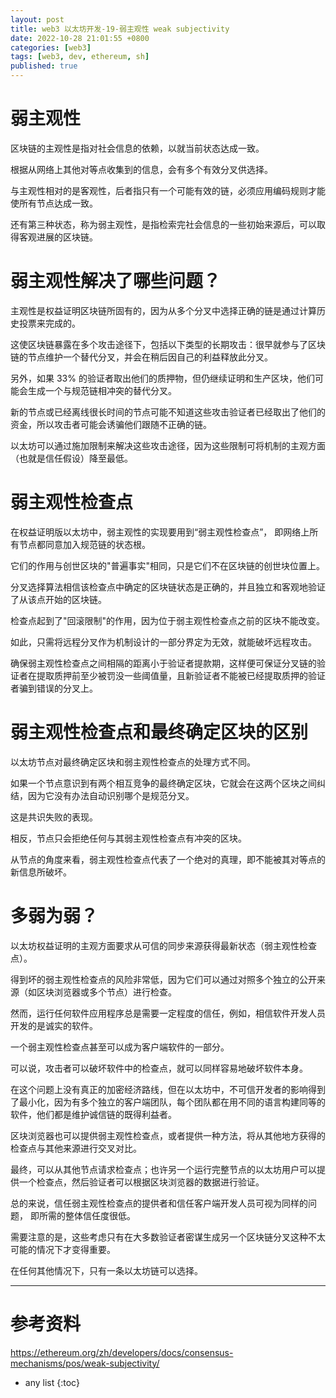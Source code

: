 ```yaml
---
layout: post
title: web3 以太坊开发-19-弱主观性 weak subjectivity
date: 2022-10-28 21:01:55 +0800
categories: [web3]
tags: [web3, dev, ethereum, sh]
published: true
---
```


# 弱主观性

区块链的主观性是指对社会信息的依赖，以就当前状态达成一致。 

根据从网络上其他对等点收集到的信息，会有多个有效分叉供选择。 

与主观性相对的是客观性，后者指只有一个可能有效的链，必须应用编码规则才能使所有节点达成一致。 

还有第三种状态，称为弱主观性，是指检索完社会信息的一些初始来源后，可以取得客观进展的区块链。

# 弱主观性解决了哪些问题？

主观性是权益证明区块链所固有的，因为从多个分叉中选择正确的链是通过计算历史投票来完成的。 

这使区块链暴露在多个攻击途径下，包括以下类型的长期攻击：很早就参与了区块链的节点维护一个替代分叉，并会在稍后因自己的利益释放此分叉。 

另外，如果 33% 的验证者取出他们的质押物，但仍继续证明和生产区块，他们可能会生成一个与规范链相冲突的替代分叉。 

新的节点或已经离线很长时间的节点可能不知道这些攻击验证者已经取出了他们的资金，所以攻击者可能会诱骗他们跟随不正确的链。 

以太坊可以通过施加限制来解决这些攻击途径，因为这些限制可将机制的主观方面（也就是信任假设）降至最低。

# 弱主观性检查点

在权益证明版以太坊中，弱主观性的实现要用到“弱主观性检查点”， 即网络上所有节点都同意加入规范链的状态根。 

它们的作用与创世区块的"普遍事实"相同，只是它们不在区块链的创世块位置上。 

分叉选择算法相信该检查点中确定的区块链状态是正确的，并且独立和客观地验证了从该点开始的区块链。 

检查点起到了"回滚限制"的作用，因为位于弱主观性检查点之前的区块不能改变。 

如此，只需将远程分叉作为机制设计的一部分界定为无效，就能破坏远程攻击。 

确保弱主观性检查点之间相隔的距离小于验证者提款期，这样便可保证分叉链的验证者在提取质押前至少被罚没一些阈值量，且新验证者不能被已经提取质押的验证者骗到错误的分叉上。

# 弱主观性检查点和最终确定区块的区别

以太坊节点对最终确定区块和弱主观性检查点的处理方式不同。 

如果一个节点意识到有两个相互竞争的最终确定区块，它就会在这两个区块之间纠结，因为它没有办法自动识别哪个是规范分叉。 

这是共识失败的表现。 

相反，节点只会拒绝任何与其弱主观性检查点有冲突的区块。 

从节点的角度来看，弱主观性检查点代表了一个绝对的真理，即不能被其对等点的新信息所破坏。

# 多弱为弱？

以太坊权益证明的主观方面要求从可信的同步来源获得最新状态（弱主观性检查点）。 

得到坏的弱主观性检查点的风险非常低，因为它们可以通过对照多个独立的公开来源（如区块浏览器或多个节点）进行检查。 

然而，运行任何软件应用程序总是需要一定程度的信任，例如，相信软件开发人员开发的是诚实的软件。

一个弱主观性检查点甚至可以成为客户端软件的一部分。 

可以说，攻击者可以破坏软件中的检查点，就可以同样容易地破坏软件本身。 

在这个问题上没有真正的加密经济路线，但在以太坊中，不可信开发者的影响得到了最小化，因为有多个独立的客户端团队，每个团队都在用不同的语言构建同等的软件，他们都是维护诚信链的既得利益者。 

区块浏览器也可以提供弱主观性检查点，或者提供一种方法，将从其他地方获得的检查点与其他来源进行交叉对比。

最终，可以从其他节点请求检查点；也许另一个运行完整节点的以太坊用户可以提供一个检查点，然后验证者可以根据区块浏览器的数据进行验证。 

总的来说，信任弱主观性检查点的提供者和信任客户端开发人员可视为同样的问题， 即所需的整体信任度很低。 

需要注意的是，这些考虑只有在大多数验证者密谋生成另一个区块链分叉这种不太可能的情况下才变得重要。 

在任何其他情况下，只有一条以太坊链可以选择。


----------------------------


# 参考资料

https://ethereum.org/zh/developers/docs/consensus-mechanisms/pos/weak-subjectivity/

* any list
{:toc}